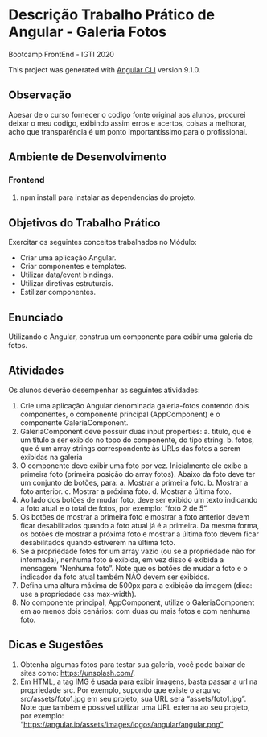# Descrição Trabalho Prático de Angular - Galeria Fotos

Bootcamp FrontEnd - IGTI 2020

This project was generated with [Angular CLI](https://github.com/angular/angular-cli) version 9.1.0.

## Observação

Apesar de o curso fornecer o codigo fonte original aos alunos, procurei deixar o meu codigo, exibindo assim erros e acertos, coisas a melhorar, acho que transparência é um ponto importantíssimo para o profissional.

## Ambiente de Desenvolvimento

### Frontend

1. npm install para instalar as dependencias do projeto.

## Objetivos do Trabalho Prático

Exercitar os seguintes conceitos trabalhados no Módulo:

- Criar uma aplicação Angular.
- Criar componentes e templates.
- Utilizar data/event bindings.
- Utilizar diretivas estruturais.
- Estilizar componentes.

## Enunciado

Utilizando o Angular, construa um componente para exibir uma galeria de fotos.

## Atividades

Os alunos deverão desempenhar as seguintes atividades:

1. Crie uma aplicação Angular denominada galeria-fotos contendo dois componentes, o componente principal (AppComponent) e o componente GaleriaComponent.
2. GaleriaComponent deve possuir duas input properties:
   a. titulo, que é um título a ser exibido no topo do componente, do tipo string.
   b. fotos, que é um array strings correspondente às URLs das fotos a serem
   exibidas na galeria
3. O componente deve exibir uma foto por vez. Inicialmente ele exibe a primeira foto (primeira posição do array fotos). Abaixo da foto deve ter um conjunto de botões, para:
   a. Mostrar a primeira foto.
   b. Mostrar a foto anterior.
   c. Mostrar a próxima foto.
   d. Mostrar a última foto.
4. Ao lado dos botões de mudar foto, deve ser exibido um texto indicando a foto atual e o total de fotos, por exemplo: “foto 2 de 5”.
5. Os botões de mostrar a primeira foto e mostrar a foto anterior devem ficar
   desabilitados quando a foto atual já é a primeira. Da mesma forma, os botões de
   mostrar a próxima foto e mostrar a última foto devem ficar desabilitados quando
   estiverem na última foto.
6. Se a propriedade fotos for um array vazio (ou se a propriedade não for informada), nenhuma foto é exibida, em vez disso é exibida a mensagem “Nenhuma foto”. Note que os botões de mudar a foto e o indicador da foto atual também NÃO devem ser exibidos.
7. Defina uma altura máxima de 500px para a exibição da imagem (dica: use a
   propriedade css max-width).
8. No componente principal, AppComponent, utilize o GaleriaComponent em ao menos
   dois cenários: com duas ou mais fotos e com nenhuma foto.

## Dicas e Sugestões

1. Obtenha algumas fotos para testar sua galeria, você pode baixar de sites como:
   https://unsplash.com/.
2. Em HTML, a tag IMG é usada para exibir imagens, basta passar a url na propriedade src. Por exemplo, supondo que existe o arquivo src/assets/foto1.jpg em seu projeto, sua URL será “assets/foto1.jpg”. Note que também é possível utilizar uma URL externa ao seu projeto, por exemplo:
   “https://angular.io/assets/images/logos/angular/angular.png”
